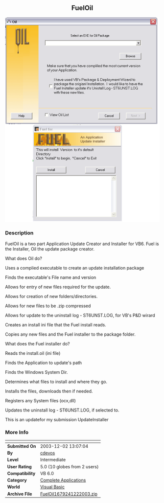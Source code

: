 ﻿<div align="center">

## FuelOil

<img src="PIC20031231112519214.gif">
</div>

### Description

FuelOil is a two part Application Update Creator and Installer for VB6. Fuel is the Installer, Oil the update package creator.

What does Oil do?

Uses a complied executable to create an update installation package

Finds the executable's File name and version

Allows for entry of new files required for the update.

Allows for creation of new folders/directories.

Allows for new files to be .zip compressed

Allows for update to the uninstall log - ST6UNST.LOG, for VB's P&D wirard

Creates an install ini file that the Fuel install reads.

Copies any new files and the Fuel installer to the package folder.

What does the Fuel installer do?

Reads the install.oil (ini file)

Finds the Application to update's path

Finds the Windows System Dir.

Determines what files to install and where they go.

Installs the files, downloads then if needed.

Registers any System files (ocx,dll)

Updates the uninstall log - ST6UNST.LOG, if selected to.

This is an updatefor my submission UpdateInstaller
 
### More Info
 


<span>             |<span>
---                |---
**Submitted On**   |2003-12-02 13:07:04
**By**             |[cdevos](https://github.com/Planet-Source-Code/PSCIndex/blob/master/ByAuthor/cdevos.md)
**Level**          |Intermediate
**User Rating**    |5.0 (10 globes from 2 users)
**Compatibility**  |VB 6\.0
**Category**       |[Complete Applications](https://github.com/Planet-Source-Code/PSCIndex/blob/master/ByCategory/complete-applications__1-27.md)
**World**          |[Visual Basic](https://github.com/Planet-Source-Code/PSCIndex/blob/master/ByWorld/visual-basic.md)
**Archive File**   |[FuelOil1679241222003\.zip](https://github.com/Planet-Source-Code/cdevos-fueloil__1-50267/archive/master.zip)








